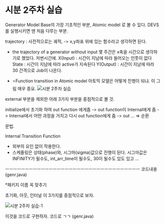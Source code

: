 # 시분 2주차 실습

Generator
Model Base의 가장 기초적인 부분, Atomic model 로 볼 수 있다.
DEVS를 실행시키면 맨 처음 다루는 부분.

trajectory : 사전적으로는 궤적,
-> x,y좌표 위에 있는 함수라고 생각하면 된다.

-  the trajectory of a generator without input
몇 주간은 x축을 시간으로 생각하기로 했었다. 저번시간에.
X(Input) : 시간이 지남에 따라 들어오는 인풋이 없다
State : 시간이 지남에 따라 active가 지속된다
Y(Output) : 시간이 지남에 따라 30 간격으로 Job이 나온다.

- ⭐️Function transition in Atomic model
아토믹 모델은 어떻게 진행이 되냐.
이 그림 매우 중요.
![시분 2주차 실습](images/시분%202주차%20실습.png)

external 부분을 제외한 아래 3가지 부분을 중점적으로 볼 것.

initialize에서 초기화 하여 out function 에게줌
-> out  function이 Internal에게 줌
-> Internal에서 어떤 과정을 거치고 다시 out function에게 줌
-> out … => 순환

문법.

Internal Transition Function
- 외부의 요인 없이 작용한다.
- 스케줄링은 상태(phase)와, 시그마(sigma)값으로 진행이 된다. 시그마값은 INFINITY가 될수도, int_arr_time이 될수도, 30이 될수도 있도 있고 …

ㅡㅡㅡㅡㅡㅡㅡㅡㅡㅡㅡㅡㅡㅡㅡㅡㅡㅡㅡㅡㅡㅡㅡㅡㅡㅡㅡㅡㅡㅡㅡㅡㅡㅡ
코드내용(genr.java)

*패키지 이름 꼭 맞추기

초기화, 아웃, 인터널 이 3가지를 중점적으로 보자.

![시분 2주차 실습-1](images/시분%202주차%20실습-1.png)

이것을 코드로 구현하자.
코드로 ㄱㄱ (genr.java)

